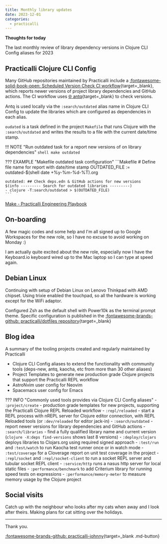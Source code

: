 ```yaml
---
title: Monthly library updates
date: 2023-12-01
categories:
  - practicalli
---
```


**Thoughts for today**

The last monthly review of library dependency versions in Clojure CLI Config aliases for 2023

<!-- more -->

## Practicalli Clojure CLI Config

Many GitHub repositories maintained by Practicalli include a [:fontawesome-solid-book-open: Scheduled Version Check CI workflow](https://practical.li/engineering-playbook/continuous-integration/github/workflows/practicalli/#scheduled-version-check){target=_blank}, which reports newer versions of project library dependencies and GitHub actions. The CI workflow uses [:globe_with_meridians: antq](https://github.com/liquidz/antq){target=_blank} to check versions.  

Antq is used locally via the `:search/outdated` alias name in Clojure CLI Config to update the libraries which are configured as dependencies in each alias.

`oudated` is a task defined in the project `Makefile` that runs Clojure with the `:search/outdated` and writes the results to a file with the current date/time stamp.

!!! NOTE "Run outdated task for a report new versions of on library dependencies"
    ```shell
    make outdated
    ```

??? EXAMPLE "Makefile outdated task configuration"
    ```Makefile
    # Define file name for report with date/time stamp
    OUTDATED_FILE := outdated-$(shell date +%y-%m-%d-%T).org

    outdated: ## Check deps.edn & GitHub actions for new versions
	$(info --------- Search for outdated libraries ---------)
	- clojure -T:search/outdated > $(OUTDATED_FILE)
    ```

[Make - Practicalli Engineering Playbook](https://practical.li/engineering-playbook/build-tool/make/)


## On-boarding

A few magic codes and some help and I'm all signed up to Google Workspaces for the new role, so I have no excuse to avoid working on Monday :)

I am actually quite excited about the new role, especially now I have the Keyboard.io keyboard wired up to the Mac laptop so I can type at speed again.


## Debian Linux

Continuing with setup of Debian Linux on Lenovo Thinkpad with AMD chipset.  Using trixie enabled the touchpad, so all the hardware is working except for the WiFi adaptor.

Configured Zsh as the default shell with Power10k as the terminal prompt theme.  Specific configuration is published in the [:fontawesome-brands-github: practicalli/dotfiles repository](https://github.com/practicalli/dotfiles){target=_blank}


## Blog idea

A summary of the tooling projects created and regularly maintained by Practicalli

- Clojure CLI Config aliases to extend the functionality with community tools (deps-new, antq, kaocha, etc from more than 30 other aliases)
- Project Templates to generate new production grade Clojure projects that support the Practicalli REPL workflow
- AstroNvim user config for Neovim
- Spacemacs user config for Emacs


??? INFO "Commonly used tools provides via Clojure CLI Config aliases"
    - `:project/create` - production grade templates for new projects, supporting the Practicalli Clojure REPL Reloaded workflow
    - `:repl/reloaded` - start a REPL process with nREPL server for Clojure editor connection, with REPL Reloaded tools (or `:dev/reloaded` for editor jack-in)
    - `:search/outdated` - report newer versions for library dependencies and GitHub actions
    - `:search/libraries` - find a fully qualified library name and current version (`clojure -X:deps find-versions` shows last 8 versions)
    - `:deploy/clojars` deploys libraries to Clojars.org using required signed approach 
    - `:test/run` and `:test/watch` to run Kaocha test runner once or in watch mode
    - `:test/coverage` for a Cloverage report on unit test coverage in the project
    - `:repl/socket` and `:repl/socket-client` to run a socket REPL server and tubular socket REPL client
    - `:service/http` runs a nasus http server for local static files
    - `:performance/benchmark` to add Criterium library for running speed tests on expressions
    - `:performance/memory-meter` to measure memory usage by the Clojure project 


## Social visits

Catch up with the neighbour who looks after my cats when away and I look after theirs.  Making plans for cat sitting over the holidays.


---
Thank you.

[:fontawesome-brands-github: practicalli-johnny](https://github.com/practicalli-johnny){target=_blank .md-button}

